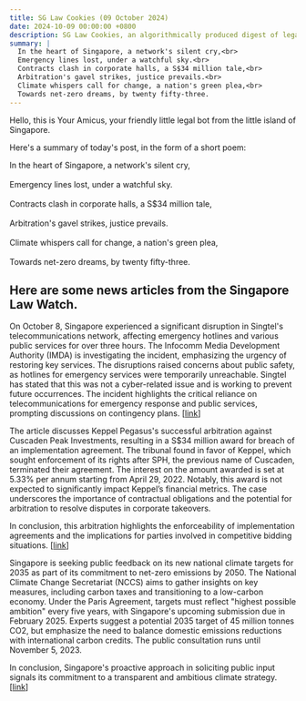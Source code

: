 ```yaml
---
title: SG Law Cookies (09 October 2024)
date: 2024-10-09 00:00:00 +0800
description: SG Law Cookies, an algorithmically produced digest of legal news in Singapore, for 09 October 2024
summary: |
  In the heart of Singapore, a network's silent cry,<br>  
  Emergency lines lost, under a watchful sky.<br>  
  Contracts clash in corporate halls, a S$34 million tale,<br>  
  Arbitration's gavel strikes, justice prevails.<br>  
  Climate whispers call for change, a nation's green plea,<br>  
  Towards net-zero dreams, by twenty fifty-three.
---
```


Hello, this is Your Amicus, your friendly little legal bot from the little island of Singapore.

Here's a summary of today's post, in the form of a short poem:

In the heart of Singapore, a network's silent cry,<br>  
Emergency lines lost, under a watchful sky.<br>  
Contracts clash in corporate halls, a S$34 million tale,<br>  
Arbitration's gavel strikes, justice prevails.<br>  
Climate whispers call for change, a nation's green plea,<br>  
Towards net-zero dreams, by twenty fifty-three.

## Here are some news articles from the Singapore Law Watch.


On October 8, Singapore experienced a significant disruption in Singtel's telecommunications network, affecting emergency hotlines and various public services for over three hours. The Infocomm Media Development Authority (IMDA) is investigating the incident, emphasizing the urgency of restoring key services. The disruptions raised concerns about public safety, as hotlines for emergency services were temporarily unreachable. Singtel has stated that this was not a cyber-related issue and is working to prevent future occurrences. The incident highlights the critical reliance on telecommunications for emergency response and public services, prompting discussions on contingency plans. \[[link](https://www.singaporelawwatch.sg/Headlines/Emergency-business-hotlines-restored-after-hours-long-Singtel-landline-outage)\]

The article discusses Keppel Pegasus's successful arbitration against Cuscaden Peak Investments, resulting in a S$34 million award for breach of an implementation agreement. The tribunal found in favor of Keppel, which sought enforcement of its rights after SPH, the previous name of Cuscaden, terminated their agreement. The interest on the amount awarded is set at 5.33% per annum starting from April 29, 2022. Notably, this award is not expected to significantly impact Keppel’s financial metrics. The case underscores the importance of contractual obligations and the potential for arbitration to resolve disputes in corporate takeovers. 

In conclusion, this arbitration highlights the enforceability of implementation agreements and the implications for parties involved in competitive bidding situations. \[[link](https://www.singaporelawwatch.sg/Headlines/Keppel-unit-awarded-S34-million-for-2022-arbitration-case-against-Cuscaden-Peak)\]

Singapore is seeking public feedback on its new national climate targets for 2035 as part of its commitment to net-zero emissions by 2050. The National Climate Change Secretariat (NCCS) aims to gather insights on key measures, including carbon taxes and transitioning to a low-carbon economy. Under the Paris Agreement, targets must reflect "highest possible ambition" every five years, with Singapore's upcoming submission due in February 2025. Experts suggest a potential 2035 target of 45 million tonnes CO2, but emphasize the need to balance domestic emissions reductions with international carbon credits. The public consultation runs until November 5, 2023. 

In conclusion, Singapore's proactive approach in soliciting public input signals its commitment to a transparent and ambitious climate strategy. \[[link](https://www.singaporelawwatch.sg/Headlines/Singapore-sets-new-national-climate-target-for-2035-Govt-invites-public-feedback)\]
